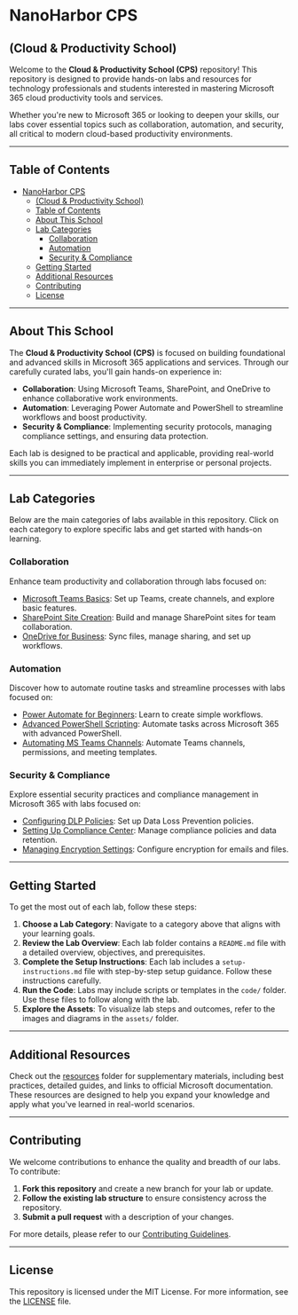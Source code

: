 # NanoHarbor CPS 
## (Cloud & Productivity School)

Welcome to the **Cloud & Productivity School (CPS)** repository! This repository is designed to provide hands-on labs and resources for technology professionals and students interested in mastering Microsoft 365 cloud productivity tools and services.

Whether you're new to Microsoft 365 or looking to deepen your skills, our labs cover essential topics such as collaboration, automation, and security, all critical to modern cloud-based productivity environments.

---

## Table of Contents

- [NanoHarbor CPS](#nanoharbor-cps)
  - [(Cloud \& Productivity School)](#cloud--productivity-school)
  - [Table of Contents](#table-of-contents)
  - [About This School](#about-this-school)
  - [Lab Categories](#lab-categories)
    - [Collaboration](#collaboration)
    - [Automation](#automation)
    - [Security \& Compliance](#security--compliance)
  - [Getting Started](#getting-started)
  - [Additional Resources](#additional-resources)
  - [Contributing](#contributing)
  - [License](#license)

---

## About This School

The **Cloud & Productivity School (CPS)** is focused on building foundational and advanced skills in Microsoft 365 applications and services. Through our carefully curated labs, you'll gain hands-on experience in:

- **Collaboration**: Using Microsoft Teams, SharePoint, and OneDrive to enhance collaborative work environments.
- **Automation**: Leveraging Power Automate and PowerShell to streamline workflows and boost productivity.
- **Security & Compliance**: Implementing security protocols, managing compliance settings, and ensuring data protection.

Each lab is designed to be practical and applicable, providing real-world skills you can immediately implement in enterprise or personal projects.

---

## Lab Categories

Below are the main categories of labs available in this repository. Click on each category to explore specific labs and get started with hands-on learning.

### Collaboration
Enhance team productivity and collaboration through labs focused on:
- [Microsoft Teams Basics](Lab-Categories/Collaboration/col-lab-1-teams-basics/): Set up Teams, create channels, and explore basic features.
- [SharePoint Site Creation](Lab-Categories/Collaboration/col-lab-2-sharepoint-site/): Build and manage SharePoint sites for team collaboration.
- [OneDrive for Business](Lab-Categories/Collaboration/col-lab-3-onedrive-business/): Sync files, manage sharing, and set up workflows.

### Automation
Discover how to automate routine tasks and streamline processes with labs focused on:
- [Power Automate for Beginners](Lab-Categories/Automation/auto-lab-1-power-automate-basics/): Learn to create simple workflows.
- [Advanced PowerShell Scripting](Lab-Categories/Automation/auto-lab-2-powershell-advanced/): Automate tasks across Microsoft 365 with advanced PowerShell.
- [Automating MS Teams Channels](Lab-Categories/Automation/auto-lab-3-teams-automation/): Automate Teams channels, permissions, and meeting templates.

### Security & Compliance
Explore essential security practices and compliance management in Microsoft 365 with labs focused on:
- [Configuring DLP Policies](Lab-Categories/Security-Compliance/sec-lab-1-dlp-configuration/): Set up Data Loss Prevention policies.
- [Setting Up Compliance Center](Lab-Categories/Security-Compliance/sec-lab-2-compliance-center/): Manage compliance policies and data retention.
- [Managing Encryption Settings](Lab-Categories/Security-Compliance/sec-lab-3-encryption-settings/): Configure encryption for emails and files.

---

## Getting Started

To get the most out of each lab, follow these steps:

1. **Choose a Lab Category**: Navigate to a category above that aligns with your learning goals.
2. **Review the Lab Overview**: Each lab folder contains a `README.md` file with a detailed overview, objectives, and prerequisites.
3. **Complete the Setup Instructions**: Each lab includes a `setup-instructions.md` file with step-by-step setup guidance. Follow these instructions carefully.
4. **Run the Code**: Labs may include scripts or templates in the `code/` folder. Use these files to follow along with the lab.
5. **Explore the Assets**: To visualize lab steps and outcomes, refer to the images and diagrams in the `assets/` folder.

---

## Additional Resources

Check out the [resources](resources/) folder for supplementary materials, including best practices, detailed guides, and links to official Microsoft documentation. These resources are designed to help you expand your knowledge and apply what you've learned in real-world scenarios.

---

## Contributing

We welcome contributions to enhance the quality and breadth of our labs. To contribute:

1. **Fork this repository** and create a new branch for your lab or update.
2. **Follow the existing lab structure** to ensure consistency across the repository.
3. **Submit a pull request** with a description of your changes.

For more details, please refer to our [Contributing Guidelines](CONTRIBUTING.md).

---

## License

This repository is licensed under the MIT License. For more information, see the [LICENSE](LICENSE) file.